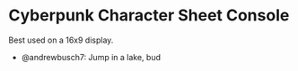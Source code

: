 # Cyberpunk Character Sheet Console

Best used on a 16x9 display.

- @andrewbusch7: Jump in a lake, bud
